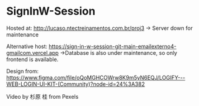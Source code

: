 # SignInW-Session

Hosted at: http://lucaso.ntectreinamentos.com.br/proj3 &rarr; Server down for maintenance

Alternative host: https://sign-in-w-session-git-main-emailexterno4-gmailcom.vercel.app &rarr;Database is also under maintenance, so only frontend is available.

Design from: https://www.figma.com/file/oQoMGHCOWrw8K9m5yN6EQJ/LOGIFY---WEB-LOGIN-UI-KIT-(Community)?node-id=24%3A382

Video by 杉原 桂 from Pexels
